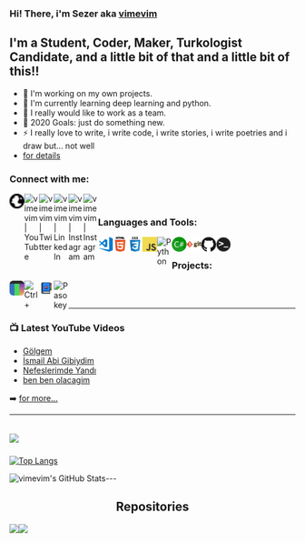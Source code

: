### Hi! There, i'm Sezer aka [vimevim](https://hasansezertasan.com)

## I'm a Student, Coder, Maker, Turkologist Candidate, and a little bit of that and a little bit of this!!

- 🔭 I'm working on my own projects.
- 🌱 I'm currently learning deep learning and python.
- 👯 I really would like to work as a team.
- 🥅 2020 Goals: just do something new.
- ⚡ I really love to write, i write code, i write stories, i write poetries and i draw but... not well
- [for details](https://octolife.now.sh/vimevim)

### Connect with me:

[<img align="left" alt="hasansezertasan.com" width="26px" src="https://raw.githubusercontent.com/iconic/open-iconic/master/svg/globe.svg" />][website]
[<img align="left" alt="vimevim | YouTube" width="26px" src="https://cdn.jsdelivr.net/npm/simple-icons@v3/icons/youtube.svg" />][youtube]
[<img align="left" alt="vimevim | Twitter" width="26px" src="https://cdn.jsdelivr.net/npm/simple-icons@v3/icons/twitter.svg" />][twitter]
[<img align="left" alt="vimevim | LinkedIn" width="26px" src="https://cdn.jsdelivr.net/npm/simple-icons@v3/icons/linkedin.svg" />][linkedin]
[<img align="left" alt="vimevim | Instagram" width="26px" src="https://cdn.jsdelivr.net/npm/simple-icons@v3/icons/instagram.svg" />][instagram]
[<img align="left" alt="vimevim | Instagram" width="26px" src="https://cdn.jsdelivr.net/npm/simple-icons@v3/icons/kaggle.svg" />](https://www.kaggle.com/hasansezertaan)

<br>

### Languages and Tools:

<img align="left" alt="Visual Studio Code" width="26px" src="https://raw.githubusercontent.com/github/explore/80688e429a7d4ef2fca1e82350fe8e3517d3494d/topics/visual-studio-code/visual-studio-code.png" />
<img align="left" alt="HTML5" width="26px" src="https://raw.githubusercontent.com/github/explore/80688e429a7d4ef2fca1e82350fe8e3517d3494d/topics/html/html.png" />
<img align="left" alt="CSS3" width="26px" src="https://raw.githubusercontent.com/github/explore/80688e429a7d4ef2fca1e82350fe8e3517d3494d/topics/css/css.png" />
<img align="left" alt="JavaScript" width="26px" src="https://raw.githubusercontent.com/github/explore/80688e429a7d4ef2fca1e82350fe8e3517d3494d/topics/javascript/javascript.png" />
<img align="left" alt="Python" width="26px"src="https://devicons.github.io/devicon/devicon.git/icons/python/python-original.svg" alt="python"/> 
<img align="left" alt="C#" width="26px"src="https://raw.githubusercontent.com/github/explore/80688e429a7d4ef2fca1e82350fe8e3517d3494d/topics/csharp/csharp.png" alt="python"/> 
<img align="left" alt="Git" width="26px" src="https://raw.githubusercontent.com/github/explore/80688e429a7d4ef2fca1e82350fe8e3517d3494d/topics/git/git.png" />
<img align="left" alt="GitHub" width="26px" src="https://raw.githubusercontent.com/github/explore/78df643247d429f6cc873026c0622819ad797942/topics/github/github.png" />
<img align="left" alt="Terminal" width="26px" src="https://raw.githubusercontent.com/github/explore/80688e429a7d4ef2fca1e82350fe8e3517d3494d/topics/terminal/terminal.png" />

<br />

### Projects:

[<img align="left" alt="Mess+" width="26px" src="https://github.com/vimevim/mess-/blob/master/mess%2B.fw2.png" />](https://github.com/vimevim/mess-)
[<img align="left" alt="Ctrl+" width="26px" src="https://github.com/vimevim/ctrl-plus/blob/master/ctrl%2B.png" />](https://github.com/vimevim/ctrl-plus)
[<img align="left" alt="Mess+" width="26px" src="https://github.com/vimevim/Panik-Rehberi/blob/main/panik/www/img/logo.png" />](https://github.com/vimevim/Panik-Rehberi)
[<img align="left" alt="Pasokey" width="26px" src="https://github.com/vimevim/Pasokey-its-a-new-way-to-type/blob/master/moveUs/Resources/PasoKeyLogoV6.1.png" />](https://github.com/vimevim/Pasokey-its-a-new-way-to-type/)
<br />
<br />

---

### 📺 Latest YouTube Videos

- [Gölgem](https://www.youtube.com/watch?v=KzeQsbepsVY)
- [İsmail Abi Gibiydim](https://www.youtube.com/watch?v=q2QVPxBghGY)
- [Nefeslerimde Yandı](https://www.youtube.com/watch?v=k9a4fSL7pb0)
- [ben ben olacagim](https://www.youtube.com/watch?v=XH0EXVLkm5o)

➡️ [for more...](https://www.youtube.com/channel/UCPde5OJJjMLP3blQit5PQeg)

---
![](https://komarev.com/ghpvc/?username=vimevim&label=PROFILE+VIEWS&color=red&style=plastic)
---
[![Top Langs](https://github-readme-stats.vercel.app/api/top-langs/?username=vimevim)](https://github.com/vimevim/github-readme-stats)

 <img align="left" alt="vimevim's GitHub Stats" src="https://github-readme-stats.codestackr.vercel.app/api?username=vimevim&show_icons=true&hide_border=true" />
---
<h2 align="center">Repositories</h2>
<p width="100%" align="center">
  <a align="left" href="https://github.com/vimevim/vimevim" title="vimevim"><img align="left" height="115" src="https://github-readme-stats.vercel.app/api/pin/?username=vimevim&repo=vimevim&theme=gotham"></a>
  <a align="left" href="https://github.com/vimevim/vimevim" title="vimevim"><img align="left" height="115" src="https://github-readme-stats.vercel.app/api/pin/?username=vimevim&repo=vimevim&theme=gotham"></a>
</p>

[website]: https://hasansezertasan.com
[twitter]: https://twitter.com/vimevim
[youtube]: https://www.youtube.com/channel/UCPde5OJJjMLP3blQit5PQeg
[instagram]: https://www.instagram.com/hasansezertasan/
[linkedin]: https://www.linkedin.com/in/hasansezertasan/
[webdevplaylist]: https://hasansezertasan.comt
[jsplaylist]: https://hasansezertasan.com
[cssplaylist]: https://hasansezertasan.com
[reactplaylist]: https://hasansezertasan.com

